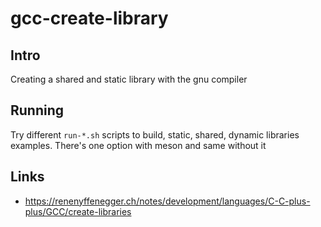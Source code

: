 # gcc-create-library

## Intro

Creating a shared and static library with the gnu compiler

## Running

Try different `run-*.sh` scripts to build, static, shared, dynamic libraries examples. There's one option with meson and same without it

## Links

- https://renenyffenegger.ch/notes/development/languages/C-C-plus-plus/GCC/create-libraries
